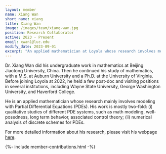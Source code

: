 ```yaml
---
layout: member
name: Xiang Wan
short_name: xiang
title: Xiang Wan
image: /images/team/xiang-wan.jpg
position: Research Collaborator
active: 2023 - Present
email: xwan1@luc.edu
modify_date: 2023-09-01
excerpt: "An applied mathematician at Loyola whose research involves modeling with Partial Differential Equations (PDEs), focusing on qualitative studies and numerical analysis."
---
```


Dr. Xiang Wan did his undergraduate work in mathematics at Beijing Jiaotong University, China. Then he continued his study of mathematics, with a M.S. at Auburn University and a Ph.D. at the University of Virginia. Before joining Loyola at 2022, he held a few post-doc and visiting positions in several institutions, including Wayne State University, George Washington University, and Haverford College.

He is an applied mathematician whose research mainly involves modeling with Partial Differential Equations (PDEs). His work is mostly two-fold: (i) qualitative studies of different PDE systems, such as math modeling, well-posedness, long term behavior, associated control theory; (ii) numerical analysis of discrete schemes for PDEs.

For more detailed information about his research, please visit his webpage [here](https://www.luc.edu/math/ftfaculty/wanxiang.shtml).

{%- include member-contributions.html -%}